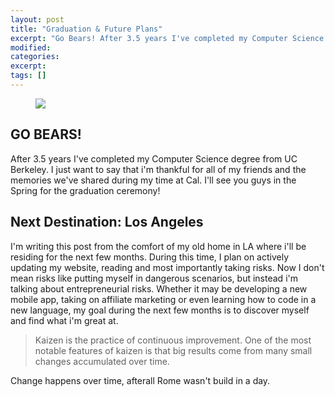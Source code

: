 ```yaml
---
layout: post
title: "Graduation & Future Plans"
excerpt: "Go Bears! After 3.5 years I've completed my Computer Science degree from UC Berkeley. I just want to say that i'm thankful for all of my friends and the memories we've shared during my time at Cal. I'll see you guys in the Spring for the graduation ceremony!"
modified:
categories: 
excerpt:
tags: []
---
```


<figure>
	<img src="http://static1.squarespace.com/static/54a8a848e4b0d05e1aae00f3/t/54f2540fe4b02d9040dcc4df/1425167378331/">
</figure>

## GO BEARS!

After 3.5 years I've completed my Computer Science degree from UC Berkeley. I just want to say that i'm thankful for all of my friends and the memories we've shared during my time at Cal. I'll see you guys in the Spring for the graduation ceremony!

## Next Destination: Los Angeles

I'm writing this post from the comfort of my old home in LA where i'll be residing for the next few months. During this time, I plan on actively updating my website, reading and most importantly taking risks. Now I don't mean risks like putting myself in dangerous scenarios, but instead i'm talking about entrepreneurial risks. Whether it may be developing a new mobile app, taking on affiliate marketing or even learning how to code in a new language, my goal during the next few months is to discover myself and find what i'm great at.

> Kaizen is the practice of continuous improvement. One of the most notable features of kaizen is that big results come from many small changes accumulated over time. 

Change happens over time, afterall Rome wasn't build in a day.



